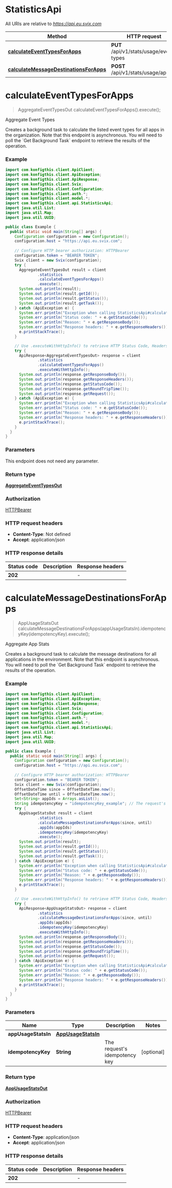 # StatisticsApi

All URIs are relative to *https://api.eu.svix.com*

| Method | HTTP request | Description |
|------------- | ------------- | -------------|
| [**calculateEventTypesForApps**](StatisticsApi.md#calculateEventTypesForApps) | **PUT** /api/v1/stats/usage/event-types | Aggregate Event Types |
| [**calculateMessageDestinationsForApps**](StatisticsApi.md#calculateMessageDestinationsForApps) | **POST** /api/v1/stats/usage/app | Aggregate App Stats |


<a name="calculateEventTypesForApps"></a>
# **calculateEventTypesForApps**
> AggregateEventTypesOut calculateEventTypesForApps().execute();

Aggregate Event Types

Creates a background task to calculate the listed event types for all apps in the organization.  Note that this endpoint is asynchronous. You will need to poll the &#x60;Get Background Task&#x60; endpoint to retrieve the results of the operation.

### Example
```java
import com.konfigthis.client.ApiClient;
import com.konfigthis.client.ApiException;
import com.konfigthis.client.ApiResponse;
import com.konfigthis.client.Svix;
import com.konfigthis.client.Configuration;
import com.konfigthis.client.auth.*;
import com.konfigthis.client.model.*;
import com.konfigthis.client.api.StatisticsApi;
import java.util.List;
import java.util.Map;
import java.util.UUID;

public class Example {
  public static void main(String[] args) {
    Configuration configuration = new Configuration();
    configuration.host = "https://api.eu.svix.com";
    
    // Configure HTTP bearer authorization: HTTPBearer
    configuration.token = "BEARER TOKEN";
    Svix client = new Svix(configuration);
    try {
      AggregateEventTypesOut result = client
              .statistics
              .calculateEventTypesForApps()
              .execute();
      System.out.println(result);
      System.out.println(result.getId());
      System.out.println(result.getStatus());
      System.out.println(result.getTask());
    } catch (ApiException e) {
      System.err.println("Exception when calling StatisticsApi#calculateEventTypesForApps");
      System.err.println("Status code: " + e.getStatusCode());
      System.err.println("Reason: " + e.getResponseBody());
      System.err.println("Response headers: " + e.getResponseHeaders());
      e.printStackTrace();
    }

    // Use .executeWithHttpInfo() to retrieve HTTP Status Code, Headers and Request
    try {
      ApiResponse<AggregateEventTypesOut> response = client
              .statistics
              .calculateEventTypesForApps()
              .executeWithHttpInfo();
      System.out.println(response.getResponseBody());
      System.out.println(response.getResponseHeaders());
      System.out.println(response.getStatusCode());
      System.out.println(response.getRoundTripTime());
      System.out.println(response.getRequest());
    } catch (ApiException e) {
      System.err.println("Exception when calling StatisticsApi#calculateEventTypesForApps");
      System.err.println("Status code: " + e.getStatusCode());
      System.err.println("Reason: " + e.getResponseBody());
      System.err.println("Response headers: " + e.getResponseHeaders());
      e.printStackTrace();
    }
  }
}

```

### Parameters
This endpoint does not need any parameter.

### Return type

[**AggregateEventTypesOut**](AggregateEventTypesOut.md)

### Authorization

[HTTPBearer](../README.md#HTTPBearer)

### HTTP request headers

 - **Content-Type**: Not defined
 - **Accept**: application/json

### HTTP response details
| Status code | Description | Response headers |
|-------------|-------------|------------------|
| **202** |  |  -  |

<a name="calculateMessageDestinationsForApps"></a>
# **calculateMessageDestinationsForApps**
> AppUsageStatsOut calculateMessageDestinationsForApps(appUsageStatsIn).idempotencyKey(idempotencyKey).execute();

Aggregate App Stats

Creates a background task to calculate the message destinations for all applications in the environment.  Note that this endpoint is asynchronous. You will need to poll the &#x60;Get Background Task&#x60; endpoint to retrieve the results of the operation.

### Example
```java
import com.konfigthis.client.ApiClient;
import com.konfigthis.client.ApiException;
import com.konfigthis.client.ApiResponse;
import com.konfigthis.client.Svix;
import com.konfigthis.client.Configuration;
import com.konfigthis.client.auth.*;
import com.konfigthis.client.model.*;
import com.konfigthis.client.api.StatisticsApi;
import java.util.List;
import java.util.Map;
import java.util.UUID;

public class Example {
  public static void main(String[] args) {
    Configuration configuration = new Configuration();
    configuration.host = "https://api.eu.svix.com";
    
    // Configure HTTP bearer authorization: HTTPBearer
    configuration.token = "BEARER TOKEN";
    Svix client = new Svix(configuration);
    OffsetDateTime since = OffsetDateTime.now();
    OffsetDateTime until = OffsetDateTime.now();
    Set<String> appIds = Arrays.asList();
    String idempotencyKey = "idempotencyKey_example"; // The request's idempotency key
    try {
      AppUsageStatsOut result = client
              .statistics
              .calculateMessageDestinationsForApps(since, until)
              .appIds(appIds)
              .idempotencyKey(idempotencyKey)
              .execute();
      System.out.println(result);
      System.out.println(result.getId());
      System.out.println(result.getStatus());
      System.out.println(result.getTask());
    } catch (ApiException e) {
      System.err.println("Exception when calling StatisticsApi#calculateMessageDestinationsForApps");
      System.err.println("Status code: " + e.getStatusCode());
      System.err.println("Reason: " + e.getResponseBody());
      System.err.println("Response headers: " + e.getResponseHeaders());
      e.printStackTrace();
    }

    // Use .executeWithHttpInfo() to retrieve HTTP Status Code, Headers and Request
    try {
      ApiResponse<AppUsageStatsOut> response = client
              .statistics
              .calculateMessageDestinationsForApps(since, until)
              .appIds(appIds)
              .idempotencyKey(idempotencyKey)
              .executeWithHttpInfo();
      System.out.println(response.getResponseBody());
      System.out.println(response.getResponseHeaders());
      System.out.println(response.getStatusCode());
      System.out.println(response.getRoundTripTime());
      System.out.println(response.getRequest());
    } catch (ApiException e) {
      System.err.println("Exception when calling StatisticsApi#calculateMessageDestinationsForApps");
      System.err.println("Status code: " + e.getStatusCode());
      System.err.println("Reason: " + e.getResponseBody());
      System.err.println("Response headers: " + e.getResponseHeaders());
      e.printStackTrace();
    }
  }
}

```

### Parameters

| Name | Type | Description  | Notes |
|------------- | ------------- | ------------- | -------------|
| **appUsageStatsIn** | [**AppUsageStatsIn**](AppUsageStatsIn.md)|  | |
| **idempotencyKey** | **String**| The request&#39;s idempotency key | [optional] |

### Return type

[**AppUsageStatsOut**](AppUsageStatsOut.md)

### Authorization

[HTTPBearer](../README.md#HTTPBearer)

### HTTP request headers

 - **Content-Type**: application/json
 - **Accept**: application/json

### HTTP response details
| Status code | Description | Response headers |
|-------------|-------------|------------------|
| **202** |  |  -  |

